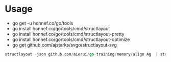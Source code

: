 # Usage

- go get -u honnef.co/go/tools
- go install honnef.co/go/tools/cmd/structlayout
- go install honnef.co/go/tools/cmd/structlayout-pretty
- go install honnef.co/go/tools/cmd/structlayout-optimize
- go get github.com/ajstarks/svgo/structlayout-svg

```go
structlayout -json github.com/aierui/go-training/memory/align Ag  | structlayout-svg -t 'align-guarantee' > ./memory/align/ag.svg
```
 
